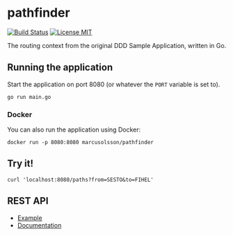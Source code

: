 pathfinder 
==========

[![Build Status](https://travis-ci.org/marcusolsson/pathfinder.svg?branch=master)](https://travis-ci.org/marcusolsson/pathfinder)
[![License MIT](https://img.shields.io/badge/license-MIT-lightgrey.svg?style=flat)](LICENSE)

The routing context from the original DDD Sample Application, written in Go.

## Running the application

Start the application on port 8080 (or whatever the `PORT` variable is set to).

```
go run main.go
```

### Docker

You can also run the application using Docker:

```
docker run -p 8080:8080 marcusolsson/pathfinder
```

## Try it!

```
curl 'localhost:8080/paths?from=SESTO&to=FIHEL'
```

## REST API

- [Example](http://pathfinder.marcusoncode.se/paths?from=SESTO&to=CNHKG)
- [Documentation](http://pathfinder.marcusoncode.se/docs/)
